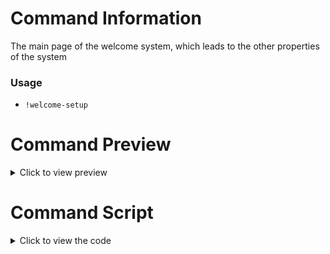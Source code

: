 # Command Information
The main page of the welcome system, which leads to the other properties of the system
### Usage
+ `!welcome-setup`
# Command Preview
<details><summary>Click to view preview</summary>
  
![Screenshot_20231109-235504~2](https://github.com/Kemi-Rawr/BDFD-Articles/assets/111205130/456649ec-a9f5-44f8-bf46-59036d107a8b)
</details>

# Command Script

<details><summary>Click to view the code<br></summary>

> [!NOTE]
> Press the copy button to immediately copy all the code at once

> [!IMPORTANT]
> Join the **[Official BDFD Server](https://discord.gg/botdesigner)** in case of any issues/questions

> ⚠️ Script Language: BDScript 2
  
```
$nomention
$jsonParse[$getUserVar[wlc-set;$botID]]
$title[Welcome System Setup]
$description[Setup the welcome system on **$serverName[$guildID]**]
$addField[Welcome Channel;The channel where the **Welcome Message** will be sent]
$addField[Welcome Message;The welcome message, which supports embed and is fully customizable]
$addField[Additional Features;Other features such as autoroles, ignore bots, dm user, etc]
$footer[Welcome module: $trimSpace[$if[$json[e]==0] 🔴 disabled $else 🟢 enabled $endif]]
$color[#2E9CFF]
$addButton[no;wlc-toggle_$authorID;$if[$json[e]==0] Enable $else Disable $endif;$if[$json[e]==0] success $else danger $endif]
$addButton[no;wlc-view_$authorID;View Setup;secondary]
$addButton[no;wlc-reset_$authorID;Reset;danger]
$newSelectMenu[wlc-setup-uwu;1;1]
$addSelectMenuOption[wlc-setup-uwu;Welcome Channel;wlc-chan_$authorID;Interact to set/edit the Welcome Channel]
$addSelectMenuOption[wlc-setup-uwu;Welcome Message;wlc-msg_$authorID;Interact to set/edit the Welcome Message]
$addSelectMenuOption[wlc-setup-uwu;Additional Features;wlc-misc_$authorID;Interact to view the Additional Features page]
```
</details>
